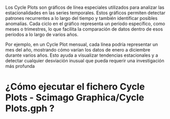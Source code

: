 Los Cycle Plots son gráficos de línea especiales utilizados para analizar las estacionalidades en las series temporales. Estos gráficos permiten detectar patrones recurrentes a lo largo del tiempo y también identificar posibles anomalías. Cada ciclo en el gráfico representa un período específico, como meses o trimestres, lo que facilita la comparación de datos dentro de esos períodos a lo largo de varios años.

Por ejemplo, en un Cycle Plot mensual, cada línea podría representar un mes del año, mostrando cómo varían los datos de enero a diciembre durante varios años. Esto ayuda a visualizar tendencias estacionales y a detectar cualquier desviación inusual que pueda requerir una investigación más profunda

# ¿Cómo ejecutar el fichero Cycle Plots - Scimago Graphica/Cycle Plots.gph ?


